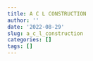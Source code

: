 ```yaml
---
title: A C L CONSTRUCTION
author: ''
date: '2022-08-29'
slug: a_c_l_construction
categories: []
tags: []
---
```

